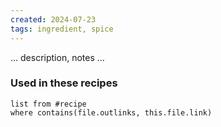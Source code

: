 ```yaml
---
created: 2024-07-23
tags: ingredient, spice
---
```



… description, notes …

### Used in these recipes

```dataview
list from #recipe
where contains(file.outlinks, this.file.link)
```